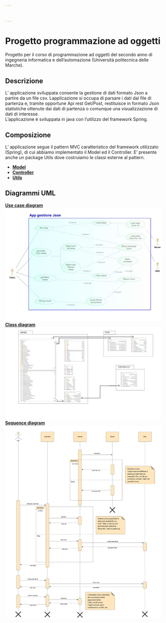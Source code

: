 ```yaml
---


---
```


<h1 id="progetto-programmazione-ad-oggetti">Progetto programmazione ad oggetti</h1>
<p>Progetto per il corso di programmazione ad oggetti del secondo anno di ingegneria informatica e dell’automazione (Università politecnica delle Marche).</p>
<h2 id="descrizione">Descrizione</h2>
<p>L’ applicazione sviluppata consente la gestione di dati formato Json a partire da un file csv. Lapplicazione si occupa di parsare i dati dal file di partenza e, tramite opportune Api rest Get/Post, restituisce in formato Json statistiche ottenute dai dati di partenza o comunque una visualizzazione di dati di interesse.<br>
L’applicazione è sviluppata in java con l’utilizzo del framework Spring.</p>
<h2 id="composizione">Composizione</h2>
<p>L’ applicazione segue il pattern MVC caratteristico del framework utilizzato (Spring), di cui abbiamo implementato il Model ed il Controller. E’ presente anche un package Utils dove costruiamo le classi esterne al pattern.</p>
<ul>
<li><a href="./src/main/java/com/dagomiliano/progettoesame/model"><strong>Model</strong></a></li>
<li><a href="./src/main/java/com/dagomiliano/progettoesame/controller"><strong>Controller</strong></a></li>
<li><a href="./src/main/java/com/dagomiliano/progettoesame/utils"><strong>Utils</strong></a></li>
</ul>
<h2 id="diagrammi-uml">Diagrammi UML</h2>
<p><a href="./resources/uml/img/useCase.jpg"><strong>Use case diagram</strong><img src="./resources/uml/img/useCase.jpg"></a><br>
<a href="./resources/uml/img/class.jpg"><strong>Class diagram</strong><img src="./resources/uml/img/class.jpg"><br>
</a><a href="./resources/uml/img/sequence.jpg"><strong>Sequence diagram</strong><img src="./resources/uml/img/sequence.jpg"></a></p>

